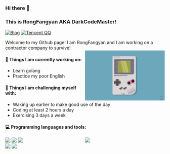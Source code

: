 ### Hi there 👋 
### This is RongFangyan AKA DarkCodeMaster!

[![Blog](https://img.shields.io/badge/-Blog-000?style=flat&logo=Github&logoColor=white)](https://darkcodemaster.github.io/)
[![Tencent QQ](https://img.shields.io/badge/-QQMail-c14438?style=flat&logo=tencentqq&logoColor=white)](mailto:rfy1997@qq.com)

Welcome to my Github page! I am RongFangyan and I am working on a contractor company to survive!  
<img align="right" alt="img" src="https://github.com/DarkCodeMaster/DarkCodeMaster/blob/main/wallhaven-dgrgql.jpg" width="50%" height="auto" />

#### 🌱 Things I am currently working on: 
- Learn golang
- Practice my poor English

#### :muscle: Things I am challenging myself with:
- Waking up earlier to make good use of the day
- Coding at least 2 hours a day
- Exercising 3 days a week

#### :computer: Programming languages and tools: 
<p>
	<img width="50%" align="right" src="https://github-readme-stats.vercel.app/api?username=DarkCodeMaster&show_icons=true&hide_border=true" />

<code><img width="10%" src="https://www.vectorlogo.zone/logos/golang/golang-ar21.svg"></code>
<code><img width="10%" src="https://www.vectorlogo.zone/logos/java/java-ar21.svg"></code>
<code><img width="10%" src="https://www.vectorlogo.zone/logos/python/python-ar21.svg"></code>
<br />
<code><img width="10%" src="https://www.vectorlogo.zone/logos/mysql/mysql-ar21.svg"></code>
<code><img width="10%" src="https://www.vectorlogo.zone/logos/mongodb/mongodb-ar21.svg"></code>
</p>
